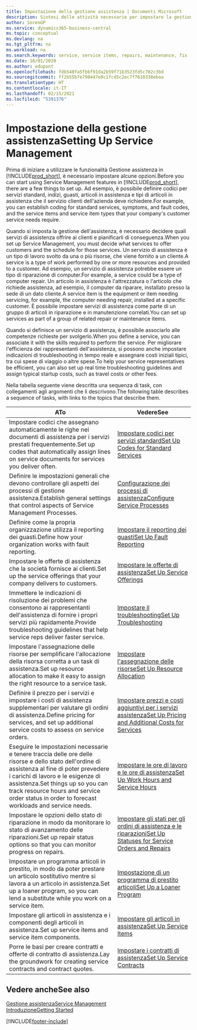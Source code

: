```yaml
---
title: Impostazione della gestione assistenza | Documenti Microsoft
description: Sintesi delle attività necessarie per impostare la gestione dell'assistenza adattandola al modo in cui le organizzazioni gestiscono i propri servizi.
author: SorenGP
ms.service: dynamics365-business-central
ms.topic: conceptual
ms.devlang: na
ms.tgt_pltfrm: na
ms.workload: na
ms.search.keywords: service, service items, repairs, maintenance, fix
ms.date: 10/01/2020
ms.author: edupont
ms.openlocfilehash: fdb540fa5fbbf91da2b59f71b3523fd5c702c3bd
ms.sourcegitcommit: ff2b55b7e790447e0c1fcd5c2ec7f7610338ebaa
ms.translationtype: HT
ms.contentlocale: it-IT
ms.lasthandoff: 02/15/2021
ms.locfileid: "5391376"
---
```

# <a name="setting-up-service-management"></a><span data-ttu-id="2e75e-103">Impostazione della gestione assistenza</span><span class="sxs-lookup"><span data-stu-id="2e75e-103">Setting Up Service Management</span></span>
<span data-ttu-id="2e75e-104">Prima di iniziare a utilizzare le funzionalità Gestione assistenza in [!INCLUDE[prod_short](includes/prod_short.md)], è necessario impostare alcune opzioni.</span><span class="sxs-lookup"><span data-stu-id="2e75e-104">Before you can start using Service Management features in [!INCLUDE[prod_short](includes/prod_short.md)], there are a few things to set up.</span></span> <span data-ttu-id="2e75e-105">Ad esempio, è possibile definire codici per servizi standard, indizi, guasti, articoli in assistenza e tipi di articoli in assistenza che il servizio clienti dell'azienda deve richiedere.</span><span class="sxs-lookup"><span data-stu-id="2e75e-105">For example, you can establish coding for standard services, symptoms, and fault codes, and the service items and service item types that your company's customer service needs require.</span></span>  

<span data-ttu-id="2e75e-106">Quando si imposta la gestione dell'assistenza, è necessario decidere quali servizi di assistenza offrire ai clienti e pianificarli di conseguenza.</span><span class="sxs-lookup"><span data-stu-id="2e75e-106">When you set up Service Management, you must decide what services to offer customers and the schedule for those services.</span></span> <span data-ttu-id="2e75e-107">Un servizio di assistenza è un tipo di lavoro svolto da una o più risorse, che viene fornito a un cliente.</span><span class="sxs-lookup"><span data-stu-id="2e75e-107">A service is a type of work performed by one or more resources and provided to a customer.</span></span> <span data-ttu-id="2e75e-108">Ad esempio, un servizio di assistenza potrebbe essere un tipo di riparazione di computer.</span><span class="sxs-lookup"><span data-stu-id="2e75e-108">For example, a service could be a type of computer repair.</span></span> <span data-ttu-id="2e75e-109">Un articolo in assistenza è l'attrezzatura o l'articolo che richiede assistenza, ad esempio, il computer da riparare, installato presso la sede di un dato cliente.</span><span class="sxs-lookup"><span data-stu-id="2e75e-109">A service item is the equipment or item needing servicing, for example, the computer needing repair, installed at a specific customer.</span></span> <span data-ttu-id="2e75e-110">È possibile impostare servizi di assistenza come parte di un gruppo di articoli in riparazione e in manutenzione correlati.</span><span class="sxs-lookup"><span data-stu-id="2e75e-110">You can set up services as part of a group of related repair or maintenance items.</span></span>  
  
<span data-ttu-id="2e75e-111">Quando si definisce un servizio di assistenza, è possibile associarlo alle competenze richieste per svolgerlo.</span><span class="sxs-lookup"><span data-stu-id="2e75e-111">When you define a service, you can associate it with the skills required to perform the service.</span></span> <span data-ttu-id="2e75e-112">Per migliorare l'efficienza dei rappresentanti dell'assistenza, si possono anche impostare indicazioni di troubleshooting in tempo reale e assegnare costi iniziali tipici, tra cui spese di viaggio o altre spese.</span><span class="sxs-lookup"><span data-stu-id="2e75e-112">To help your service representatives be efficient, you can also set up real time troubleshooting guidelines and assign typical startup costs, such as travel costs or other fees.</span></span>  

<span data-ttu-id="2e75e-113">Nella tabella seguente viene descritta una sequenza di task, con collegamenti agli argomenti che li descrivono.</span><span class="sxs-lookup"><span data-stu-id="2e75e-113">The following table describes a sequence of tasks, with links to the topics that describe them.</span></span>  
  
| <span data-ttu-id="2e75e-114">A</span><span class="sxs-lookup"><span data-stu-id="2e75e-114">To</span></span> | <span data-ttu-id="2e75e-115">Vedere</span><span class="sxs-lookup"><span data-stu-id="2e75e-115">See</span></span> |
| --- | --- |
| <span data-ttu-id="2e75e-116">Impostare codici che assegnano automaticamente le righe nei documenti di assistenza per i servizi prestati frequentemente.</span><span class="sxs-lookup"><span data-stu-id="2e75e-116">Set up codes that automatically assign lines on service documents for services you deliver often.</span></span> |[<span data-ttu-id="2e75e-117">Impostare codici per servizi standard</span><span class="sxs-lookup"><span data-stu-id="2e75e-117">Set Up Codes for Standard Services</span></span>](service-how-setup-service-coding.md)|
| <span data-ttu-id="2e75e-118">Definire le impostazioni generali che devono controllare gli aspetti dei processi di gestione assistenza.</span><span class="sxs-lookup"><span data-stu-id="2e75e-118">Establish general settings that control aspects of Service Management Processes.</span></span>|[<span data-ttu-id="2e75e-119">Configurazione dei processi di assistenza</span><span class="sxs-lookup"><span data-stu-id="2e75e-119">Configure Service Processes</span></span>](service-setup-service-processes.md)|
| <span data-ttu-id="2e75e-120">Definire come la propria organizzazione utilizza il reporting dei guasti.</span><span class="sxs-lookup"><span data-stu-id="2e75e-120">Define how your organization works with fault reporting.</span></span> |[<span data-ttu-id="2e75e-121">Impostare il reporting dei guasti</span><span class="sxs-lookup"><span data-stu-id="2e75e-121">Set Up Fault Reporting</span></span>](service-how-setup-fault-reporting.md) |
| <span data-ttu-id="2e75e-122">Impostare le offerte di assistenza che la società fornisce ai clienti.</span><span class="sxs-lookup"><span data-stu-id="2e75e-122">Set up the service offerings that your company delivers to customers.</span></span>|[<span data-ttu-id="2e75e-123">Impostare le offerte di assistenza</span><span class="sxs-lookup"><span data-stu-id="2e75e-123">Set Up Service Offerings</span></span>](service-how-setup-service-offerings.md)|
| <span data-ttu-id="2e75e-124">Immettere le indicazioni di risoluzione dei problemi che consentono ai rappresentanti dell'assistenza di fornire i propri servizi più rapidamente.</span><span class="sxs-lookup"><span data-stu-id="2e75e-124">Provide troubleshooting guidelines that help service reps deliver faster service.</span></span> |[<span data-ttu-id="2e75e-125">Impostare il troubleshooting</span><span class="sxs-lookup"><span data-stu-id="2e75e-125">Set Up Troubleshooting</span></span>](service-how-setup-troubleshooting.md) |
| <span data-ttu-id="2e75e-126">Impostare l'assegnazione delle risorse per semplificare l'allocazione della risorsa corretta a un task di assistenza.</span><span class="sxs-lookup"><span data-stu-id="2e75e-126">Set up resource allocation to make it easy to assign the right resource to a service task.</span></span> |[<span data-ttu-id="2e75e-127">Impostare l'assegnazione delle risorse</span><span class="sxs-lookup"><span data-stu-id="2e75e-127">Set Up Resource Allocation</span></span>](service-how-setup-resource-allocation.md) |
| <span data-ttu-id="2e75e-128">Definire il prezzo per i servizi e impostare i costi di assistenza supplementari per valutare gli ordini di assistenza.</span><span class="sxs-lookup"><span data-stu-id="2e75e-128">Define pricing for services, and set up additional service costs to assess on service orders.</span></span> |[<span data-ttu-id="2e75e-129">Impostare prezzi e costi aggiuntivi per i servizi assistenza</span><span class="sxs-lookup"><span data-stu-id="2e75e-129">Set Up Pricing and Additional Costs for Services</span></span>](service-how-setup-service-costs-pricing.md)|
| <span data-ttu-id="2e75e-130">Eseguire le impostazioni necessarie e tenere traccia delle ore delle risorse e dello stato dell'ordine di assistenza al fine di poter prevedere i carichi di lavoro e le esigenze di assistenza.</span><span class="sxs-lookup"><span data-stu-id="2e75e-130">Set things up so you can track resource hours and service order status in order to forecast workloads and service needs.</span></span>|[<span data-ttu-id="2e75e-131">Impostare le ore di lavoro e le ore di assistenza</span><span class="sxs-lookup"><span data-stu-id="2e75e-131">Set Up Work Hours and Service Hours</span></span>](service-how-setup-work-service-hours.md)|
| <span data-ttu-id="2e75e-132">Impostare le opzioni dello stato di riparazione in modo da monitorare lo stato di avanzamento delle riparazioni.</span><span class="sxs-lookup"><span data-stu-id="2e75e-132">Set up repair status options so that you can monitor progress on repairs.</span></span> | [<span data-ttu-id="2e75e-133">Impostare gli stati per gli ordini di assistenza e le riparazioni</span><span class="sxs-lookup"><span data-stu-id="2e75e-133">Set Up Statuses for Service Orders and Repairs</span></span>](service-order-repair-status.md)|
| <span data-ttu-id="2e75e-134">Impostare un programma articoli in prestito, in modo da poter prestare un articolo sostitutivo mentre si lavora a un articolo in assistenza.</span><span class="sxs-lookup"><span data-stu-id="2e75e-134">Set up a loaner program, so you can lend a substitute while you work on a service item.</span></span> |[<span data-ttu-id="2e75e-135">Impostazione di un programma di prestito articoli</span><span class="sxs-lookup"><span data-stu-id="2e75e-135">Set Up a Loaner Program</span></span>](service-how-setup-loaner-program.md) |
| <span data-ttu-id="2e75e-136">Impostare gli articoli in assistenza e i componenti degli articoli in assistenza.</span><span class="sxs-lookup"><span data-stu-id="2e75e-136">Set up service items and service item components.</span></span> |[<span data-ttu-id="2e75e-137">Impostare gli articoli in assistenza</span><span class="sxs-lookup"><span data-stu-id="2e75e-137">Set Up Service Items</span></span>](service-how-setup-service-items.md) |
| <span data-ttu-id="2e75e-138">Porre le basi per creare contratti e offerte di contratto di assistenza.</span><span class="sxs-lookup"><span data-stu-id="2e75e-138">Lay the groundwork for creating service contracts and contract quotes.</span></span> |[<span data-ttu-id="2e75e-139">Impostare i contratti di assistenza</span><span class="sxs-lookup"><span data-stu-id="2e75e-139">Set Up Service Contracts</span></span>](service-how-setup-service-contracts.md) |

## <a name="see-also"></a><span data-ttu-id="2e75e-140">Vedere anche</span><span class="sxs-lookup"><span data-stu-id="2e75e-140">See also</span></span>
[<span data-ttu-id="2e75e-141">Gestione assistenza</span><span class="sxs-lookup"><span data-stu-id="2e75e-141">Service Management</span></span>](service-service.md)  
[<span data-ttu-id="2e75e-142">Introduzione</span><span class="sxs-lookup"><span data-stu-id="2e75e-142">Getting Started</span></span>](product-get-started.md)  


[!INCLUDE[footer-include](includes/footer-banner.md)]